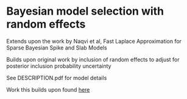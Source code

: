 # Bayesian model selection with random effects

Extends upon the work by Naqvi et al, Fast Laplace Approximation for Sparse Bayesian Spike and Slab Models

Builds upon original work by inclusion of random effects to adjust for posterior inclusion probability uncertainty

See DESCRIPTION.pdf for model details

Work this builds upon found [here](https://approximateinference.org/archives/2015/accepted/NaqviEtAl2015.pdf)
